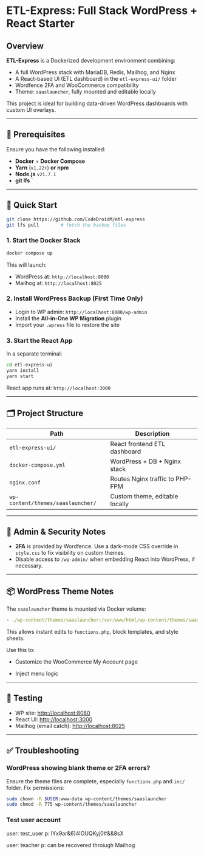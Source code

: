 # ETL-Express: Full Stack WordPress + React Starter

## Overview

**ETL-Express** is a Dockerized development environment combining:

* A full WordPress stack with MariaDB, Redis, Mailhog, and Nginx
* A React-based UI (ETL dashboard) in the `etl-express-ui/` folder
* Wordfence 2FA and WooCommerce compatibility
* Theme: `saaslauncher`, fully mounted and editable locally

This project is ideal for building data-driven WordPress dashboards with custom UI overlays.

---

## 🔧 Prerequisites

Ensure you have the following installed:

* **Docker** + **Docker Compose**
* **Yarn** (`v1.22+`) **or npm**
* **Node.js** `v21.7.1`
* **git  lfs** `

---

## 🚀 Quick Start

```bash
git clone https://github.com/CodeDroidM/etl-express
git lfs pull        # fetch the backup files

```

### 1. Start the Docker Stack

```bash
docker compose up 
```

This will launch:

* WordPress at: `http://localhost:8080`
* Mailhog at: `http://localhost:8025`

### 2. Install WordPress Backup (First Time Only)

* Login to WP admin: `http://localhost:8080/wp-admin`
* Install the **All-in-One WP Migration** plugin
* Import your `.wpress` file to restore the site

### 3. Start the React App

In a separate terminal:

```bash
cd etl-express-ui
yarn install
yarn start
```

React app runs at: `http://localhost:3000`

---

## 🗂️ Project Structure

| Path                              | Description                                    |
| --------------------------------- | ---------------------------------------------- |
| `etl-express-ui/`                 | React frontend ETL dashboard                   |
| `docker-compose.yml`              | WordPress + DB + Nginx stack                   |
| `nginx.conf`                      | Routes Nginx traffic to PHP-FPM                |
| `wp-content/themes/saaslauncher/` | Custom theme, editable locally                 |
 

---

## 🔐 Admin & Security Notes

* **2FA** is provided by Wordfence. Use a dark-mode CSS override in `style.css` to fix visibility on custom themes.
* Disable access to `/wp-admin/` when embedding React into WordPress, if necessary.

---

## 📦 WordPress Theme Notes

The `saaslauncher` theme is mounted via Docker volume:

```yaml
- ./wp-content/themes/saaslauncher:/var/www/html/wp-content/themes/saaslauncher
```

This allows instant edits to `functions.php`, block templates, and style sheets.

Use this to:

* Customize the WooCommerce My Account page

* Inject menu logic 

---

## 🧪 Testing

* WP site: [http://localhost:8080](http://localhost:8080)
* React UI: [http://localhost:3000](http://localhost:3000)
* Mailhog (email catch): [http://localhost:8025](http://localhost:8025)

---


## ✅ Troubleshooting

### WordPress showing blank theme or 2FA errors?

Ensure the theme files are complete, especially `functions.php` and `inc/` folder. Fix permissions:

```bash
sudo chown -R $USER:www-data wp-content/themes/saaslauncher
sudo chmod -R 775 wp-content/themes/saaslauncher
```


### Test user account

user: test_user
p: lYx9ar&6)4IOUQKyj0#&&8sX



user: teacher
p: can be recovered throiugh Mailhog